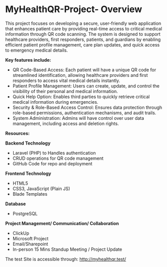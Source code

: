 # MyHealthQR-Project- Overview
  This project focuses on developing a secure, user-friendly web application that enhances patient care by providing real-time access to critical medical information through QR code scanning. The system is designed to support healthcare providers, first responders, patients, and guardians by enabling efficient patient profile management, care plan updates, and quick access to emergency medical details.

**Key features include:**

  - QR Code-Based Access: Each patient will have a unique QR code for streamlined identification, allowing healthcare providers and first responders to access vital medical details instantly.
  - Patient Profile Management: Users can create, update, and control the visibility of their personal and medical information.
  - Quick Help Option: Enables third parties to quickly retrieve critical medical information during emergencies.
  - Security & Role-Based Access Control: Ensures data protection through role-based permissions, authentication mechanisms, and audit trails.
  - System Administration: Admins will have control over user data management, including access and deletion rights.

**Resources:**

**Backend Technology**
  - Laravel (PHP)	to Handles authentication 
  - CRUD operations for	QR code management 
  - GitHub	Code for repo and deployment
	
**Frontend Technology**
  - HTML5
  - CSS3, JavaScript (Plain JS)
  - Blade Templates

**Database**
  - PostgreSQL

**Project Management/ Communication/ Collaboration**
  - ClickUp
  - Microsoft  Project
  - Email/Sharepoint
  - In-person 15 Mins Standup Meeting / Project Update 

The test Site is accessible through: http://myhealthqr.test/
  
